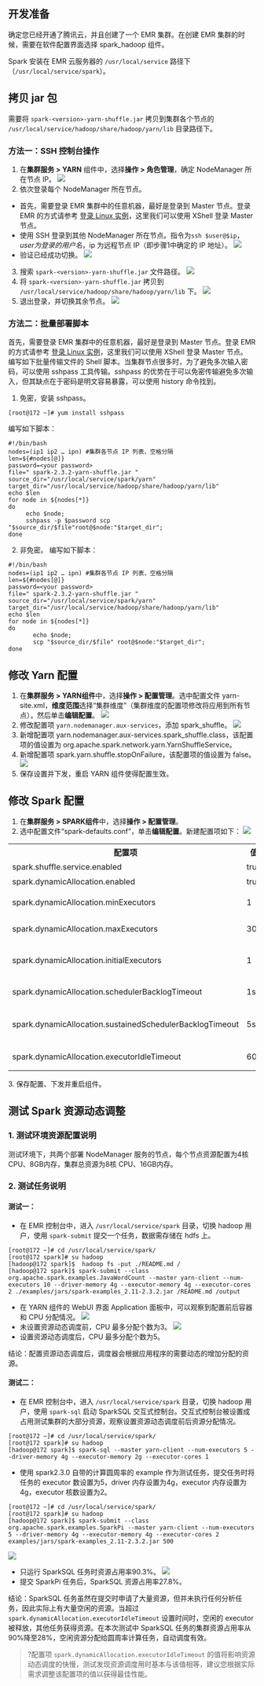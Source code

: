 ## 开发准备
确定您已经开通了腾讯云，并且创建了一个 EMR 集群。在创建 EMR 集群的时候，需要在软件配置界面选择 spark_hadoop 组件。

Spark 安装在 EMR 云服务器的 `/usr/local/service` 路径下（`/usr/local/service/spark`）。

## 拷贝 jar 包
需要将 `spark-<version>-yarn-shuffle.jar` 拷贝到集群各个节点的 `/usr/local/service/hadoop/share/hadoop/yarn/lib` 目录路径下。

### 方法一：SSH 控制台操作
1. 在**集群服务 > YARN** 组件中，选择**操作 > 角色管理**，确定 NodeManager 所在节点 IP。
![](https://main.qcloudimg.com/raw/57a68801574c926d085c90de16dbdc3c.png)
2. 依次登录每个 NodeManager 所在节点。
 - 首先，需要登录 EMR 集群中的任意机器，最好是登录到 Master 节点。登录 EMR 的方式请参考 [登录 Linux 实例](https://cloud.tencent.com/document/product/213/5436)，这里我们可以使用 XShell 登录 Master 节点。
 - 使用 SSH 登录到其他 NodeManager 所在节点。指令为`ssh $user@$ip`，$user 为登录的用户名，$ip 为远程节点 IP（即步骤1中确定的 IP 地址）。
![](https://main.qcloudimg.com/raw/15845038f7a2c5f4cf79c6bf30502c4f.png)
 - 验证已经成功切换。
![](https://main.qcloudimg.com/raw/d34b340d10c1953c78b3ce0c3e873b55.png)
3. 搜索 `spark-<version>-yarn-shuffle.jar` 文件路径。
![](https://main.qcloudimg.com/raw/4927797f6ff300662f14dd3d0ae3b22a.png)
4. 将 `spark-<version>-yarn-shuffle.jar` 拷贝到 `/usr/local/service/hadoop/share/hadoop/yarn/lib` 下。
![](https://main.qcloudimg.com/raw/fab8b0abf34de2f4608924e9982f28ac.png)
5. 退出登录，并切换其余节点。
![](https://main.qcloudimg.com/raw/281580b197d6bd981aa04ec9c6efab58.png)

### 方法二：批量部署脚本
首先，需要登录 EMR 集群中的任意机器，最好是登录到 Master 节点。登录 EMR 的方式请参考 [登录 Linux 实例](https://cloud.tencent.com/document/product/213/5436)，这里我们可以使用 XShell 登录 Master 节点。
编写如下批量传输文件的 Shell 脚本。当集群节点很多时，为了避免多次输入密码，可以使用 sshpass 工具传输。sshpass 的优势在于可以免密传输避免多次输入，但其缺点在于密码是明文容易暴露，可以使用 history 命令找到。
1. 免密，安装 sshpass。
```
[root@172 ~]# yum install sshpass
```
编写如下脚本：
```
#!/bin/bash
nodes=(ip1 ip2 … ipn) #集群各节点 IP 列表，空格分隔
len=${#nodes[@]}
password=<your password>
file=" spark-2.3.2-yarn-shuffle.jar "
source_dir="/usr/local/service/spark/yarn"
target_dir="/usr/local/service/hadoop/share/hadoop/yarn/lib"
echo $len
for node in ${nodes[*]}
do
     echo $node;
     sshpass -p $password scp "$source_dir/$file"root@$node:"$target_dir";
done
```
2. 非免密。
编写如下脚本：
```
#!/bin/bash
nodes=(ip1 ip2 … ipn) #集群各节点 IP 列表，空格分隔
len=${#nodes[@]}
password=<your password>
file=" spark-2.3.2-yarn-shuffle.jar "
source_dir="/usr/local/service/spark/yarn"
target_dir="/usr/local/service/hadoop/share/hadoop/yarn/lib"
echo $len
for node in ${nodes[*]}
do
       echo $node;
       scp "$source_dir/$file" root@$node:"$target_dir";
done
```

## 修改 Yarn 配置
1. 在**集群服务 > YARN组件**中，选择**操作 > 配置管理**。选中配置文件 yarn-site.xml，**维度范围**选择“集群维度”（集群维度的配置项修改将应用到所有节点），然后单击**编辑配置**。
![](https://qcloudimg.tencent-cloud.cn/raw/3f037583a891d9f3ad209f08f9d7344d.png)
2. 修改配置项 `yarn.nodemanager.aux-services`，添加 spark_shuffle。
![](https://main.qcloudimg.com/raw/596df73363cdc6a05258412f6e794669.png)
3. 新增配置项 yarn.nodemanager.aux-services.spark_shuffle.class，该配置项的值设置为 org.apache.spark.network.yarn.YarnShuffleService。
4. 新增配置项 spark.yarn.shuffle.stopOnFailure，该配置项的值设置为 false。
![](https://qcloudimg.tencent-cloud.cn/raw/e3940cdd557d1424504cb93e8ca9cf0e.png)
5. 保存设置并下发，重启 YARN 组件使得配置生效。

##  修改 Spark 配置
1. 在**集群服务 > SPARK组件**中，选择**操作 > 配置管理**。
2. 选中配置文件“spark-defaults.conf”，单击**编辑配置**。新建配置项如下：
![](https://main.qcloudimg.com/raw/211d6d4a6504be660546a0a4b6b33821.png)
<table>
<tr>
<th>配置项</th>
<th>值</th>
<th>备注</th>
</tr>
<tr>
<td>spark.shuffle.service.enabled</td>
<td>true</td>
<td>启动 shuffle 服务。 </td>
</tr>
<tr>
<td>spark.dynamicAllocation.enabled</td>
<td>true</td>
<td>启动动态资源分配。</td>
</tr>
<tr>
<td>spark.dynamicAllocation.minExecutors</td>
<td>1</td>
<td>每个 Application 最小分配的 executor 数。</td>
</tr>
<tr>
<td>spark.dynamicAllocation.maxExecutors</td>
<td>30</td>
<td>每个 Application 最大分配的 executor 数。   </td>
</tr>
<tr>
<td>spark.dynamicAllocation.initialExecutors</td>
<td>1</td>
<td>一般情况下与 spark.dynamicAllocation.minExecutors 值相同。 </td>
</tr>
<tr>
<td>spark.dynamicAllocation.schedulerBacklogTimeout</td>
<td>1s</td>
<td>已有挂起的任务积压超过此持续事件，则将请求新的执行程序。</td>
</tr>
<tr>
<td>spark.dynamicAllocation.sustainedSchedulerBacklogTimeout</td>
<td>5s</td>
<td>带处理任务队列依然存在，则此后每隔几秒再次出发，每轮请求的 executor 数目与上轮相比呈指数增长。</td>
</tr>
<tr>
<td>spark.dynamicAllocation.executorIdleTimeout</td>
<td>60s</td>
<td>Application 在空闲超过几秒钟时会删除 executor。</td>
</tr>
</table>
3. 保存配置、下发并重启组件。

## 测试 Spark 资源动态调整
###  1. 测试环境资源配置说明
测试环境下，共两个部署 NodeManager 服务的节点，每个节点资源配置为4核 CPU、8GB内存，集群总资源为8核 CPU、16GB内存。

###  2. 测试任务说明
#### 测试一：
- 在 EMR 控制台中，进入 `/usr/local/service/spark` 目录，切换 hadoop 用户，使用 `spark-submit` 提交一个任务，数据需存储在 hdfs 上。
```
[root@172 ~]# cd /usr/local/service/spark/
[root@172 spark]# su hadoop
[hadoop@172 spark]$  hadoop fs -put ./README.md /
[hadoop@172 spark]$ spark-submit --class org.apache.spark.examples.JavaWordCount --master yarn-client --num-executors 10 --driver-memory 4g --executor-memory 4g --executor-cores 2 ./examples/jars/spark-examples_2.11-2.3.2.jar /README.md /output
```
- 在 YARN 组件的 WebUI 界面 Application 面板中，可以观察到配置前后容器和 CPU 分配情况。
![](https://main.qcloudimg.com/raw/8b929f19b8bf42b161817ae4a3effa85.png)
- 未设置资源动态调度前，CPU 最多分配个数为3。
![](https://main.qcloudimg.com/raw/e09ddfe7a396414a7741e951aa154ec8.png)
- 设置资源动态调度后，CPU 最多分配个数为5。

结论：配置资源动态调度后，调度器会根据应用程序的需要动态的增加分配的资源。

#### 测试二：
- 在 EMR 控制台中，进入 `/usr/local/service/spark` 目录，切换 hadoop 用户，使用 `spark-sql` 启动 SparkSQL 交互式控制台。交互式控制台被设置成占用测试集群的大部分资源，观察设置资源动态调度前后资源分配情况。
```
[root@172 ~]# cd /usr/local/service/spark/
[root@172 spark]# su hadoop
[hadoop@172 spark]$ spark-sql --master yarn-client --num-executors 5 --driver-memory 4g --executor-memory 2g --executor-cores 1
```
- 使用 spark2.3.0 自带的计算圆周率的 example 作为测试任务，提交任务时将任务的 executor 数设置为5，driver 内存设置为4g，executor 内存设置为4g，executor 核数设置为2。
```
[root@172 ~]# cd /usr/local/service/spark/
[root@172 spark]# su hadoop
[hadoop@172 spark]$ spark-submit --class org.apache.spark.examples.SparkPi --master yarn-client --num-executors 5 --driver-memory 4g --executor-memory 4g --executor-cores 2 examples/jars/spark-examples_2.11-2.3.2.jar 500
```
![](https://main.qcloudimg.com/raw/80f77735e7e6a90c7752562fe38f24e6.png)
- 只运行 SparkSQL 任务时资源占用率90.3%。
![](https://main.qcloudimg.com/raw/ea7f6348bd1359ede90341bd1cb87397.png)
- 提交 SparkPi 任务后，SparkSQL 资源占用率27.8%。

结论：SparkSQL 任务虽然在提交时申请了大量资源，但并未执行任何分析任务，因此实际上有大量空闲的资源。当超过 `spark.dynamicAllocation.executorIdleTimeout` 设置时间时，空闲的 executor 被释放，其他任务获得资源。在本次测试中 SparkSQL 任务的集群资源占用率从90%降至28%，空闲资源分配给圆周率计算任务，自动调度有效。

>?配置项 `spark.dynamicAllocation.executorIdleTimeout` 的值将影响资源动态调度的快慢，测试发现资源调度用时基本与该值相等，建议您根据实际需求调整该配置项的值以获得最佳性能。
